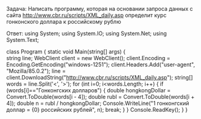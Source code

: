 Задача: Написать программу, которая на основании запроса данных с сайта http://www.cbr.ru/scripts/XML_daily.asp определит курс гонконского доллара к российскому рублю


Ответ:
using System;
using System.IO;
using System.Net;
using System.Text;

class Program
{
    static void Main(string[] args)
    {       
        string line;
        WebClient client = new WebClient();
        client.Encoding = Encoding.GetEncoding("windows-1251");
        client.Headers.Add("user-agent", "Mozilla/85.0.2");
        line = client.DownloadString("http://www.cbr.ru/scripts/XML_daily.asp");
        string[] words = line.Split('<', '>');
        for (int i=0; i<words.Length; i++)
        {
            if (words[i]=="Гонконгских долларов")
            {
                double hongkongDollar = Convert.ToDouble(words[i - 4]);
                double rubl = Convert.ToDouble(words[i + 4]);
                double n = rubl / hongkongDollar;
                Console.WriteLine("1 гонконгский доллар = {0} российских рублей", n);
                break;
            }
        }
        Console.ReadKey();
    }
}
